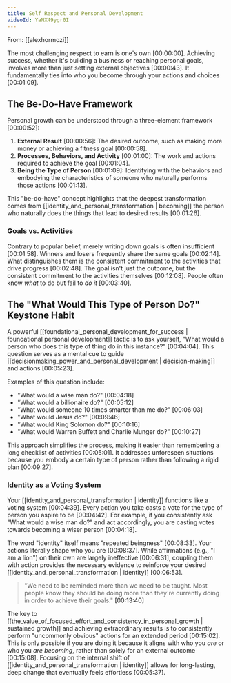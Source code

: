 ```yaml
---
title: Self Respect and Personal Development
videoId: YaNX49ygr0I
---
```


From: [[alexhormozi]] <br/> 

The most challenging respect to earn is one's own <a class="yt-timestamp" data-t="00:00:00">[00:00:00]</a>. Achieving success, whether it's building a business or reaching personal goals, involves more than just setting external objectives <a class="yt-timestamp" data-t="00:00:43">[00:00:43]</a>. It fundamentally ties into who you become through your actions and choices <a class="yt-timestamp" data-t="00:01:09">[00:01:09]</a>.

## The Be-Do-Have Framework

Personal growth can be understood through a three-element framework <a class="yt-timestamp" data-t="00:00:52">[00:00:52]</a>:
1.  **External Result** <a class="yt-timestamp" data-t="00:00:56">[00:00:56]</a>: The desired outcome, such as making more money or achieving a fitness goal <a class="yt-timestamp" data-t="00:00:58">[00:00:58]</a>.
2.  **Processes, Behaviors, and Activity** <a class="yt-timestamp" data-t="00:01:00">[00:01:00]</a>: The work and actions required to achieve the goal <a class="yt-timestamp" data-t="00:01:04">[00:01:04]</a>.
3.  **Being the Type of Person** <a class="yt-timestamp" data-t="00:01:09">[00:01:09]</a>: Identifying with the behaviors and embodying the characteristics of someone who naturally performs those actions <a class="yt-timestamp" data-t="00:01:13">[00:01:13]</a>.

This "be-do-have" concept highlights that the deepest transformation comes from [[identity_and_personal_transformation | becoming]] the person who naturally does the things that lead to desired results <a class="yt-timestamp" data-t="00:01:26">[00:01:26]</a>.

### Goals vs. Activities

Contrary to popular belief, merely writing down goals is often insufficient <a class="yt-timestamp" data-t="00:01:58">[00:01:58]</a>. Winners and losers frequently share the same goals <a class="yt-timestamp" data-t="00:02:14">[00:02:14]</a>. What distinguishes them is the consistent commitment to the activities that drive progress <a class="yt-timestamp" data-t="00:02:48">[00:02:48]</a>. The goal isn't just the outcome, but the consistent commitment to the activities themselves <a class="yt-timestamp" data-t="00:12:08">[00:12:08]</a>. People often know *what* to do but fail to *do it* <a class="yt-timestamp" data-t="00:03:40">[00:03:40]</a>.

## The "What Would This Type of Person Do?" Keystone Habit

A powerful [[foundational_personal_development_for_success | foundational personal development]] tactic is to ask yourself, "What would a person who does this type of thing do in this instance?" <a class="yt-timestamp" data-t="00:04:04">[00:04:04]</a>. This question serves as a mental cue to guide [[decisionmaking_power_and_personal_development | decision-making]] and actions <a class="yt-timestamp" data-t="00:05:23">[00:05:23]</a>.

Examples of this question include:
*   "What would a wise man do?" <a class="yt-timestamp" data-t="00:04:18">[00:04:18]</a>
*   "What would a billionaire do?" <a class="yt-timestamp" data-t="00:05:12">[00:05:12]</a>
*   "What would someone 10 times smarter than me do?" <a class="yt-timestamp" data-t="00:06:03">[00:06:03]</a>
*   "What would Jesus do?" <a class="yt-timestamp" data-t="00:09:46">[00:09:46]</a>
*   "What would King Solomon do?" <a class="yt-timestamp" data-t="00:10:16">[00:10:16]</a>
*   "What would Warren Buffett and Charlie Munger do?" <a class="yt-timestamp" data-t="00:10:27">[00:10:27]</a>

This approach simplifies the process, making it easier than remembering a long checklist of activities <a class="yt-timestamp" data-t="00:05:01">[00:05:01]</a>. It addresses unforeseen situations because you embody a certain type of person rather than following a rigid plan <a class="yt-timestamp" data-t="00:09:27">[00:09:27]</a>.

### Identity as a Voting System

Your [[identity_and_personal_transformation | identity]] functions like a voting system <a class="yt-timestamp" data-t="00:04:39">[00:04:39]</a>. Every action you take casts a vote for the type of person you aspire to be <a class="yt-timestamp" data-t="00:04:42">[00:04:42]</a>. For example, if you consistently ask "What would a wise man do?" and act accordingly, you are casting votes towards becoming a wiser person <a class="yt-timestamp" data-t="00:04:18">[00:04:18]</a>.

The word "identity" itself means "repeated beingness" <a class="yt-timestamp" data-t="00:08:33">[00:08:33]</a>. Your actions literally shape who you are <a class="yt-timestamp" data-t="00:08:37">[00:08:37]</a>. While affirmations (e.g., "I am a lion") on their own are largely ineffective <a class="yt-timestamp" data-t="00:06:31">[00:06:31]</a>, coupling them with action provides the necessary evidence to reinforce your desired [[identity_and_personal_transformation | identity]] <a class="yt-timestamp" data-t="00:06:53">[00:06:53]</a>.

> "We need to be reminded more than we need to be taught. Most people know they should be doing more than they're currently doing in order to achieve their goals." <a class="yt-timestamp" data-t="00:13:40">[00:13:40]</a>

The key to [[the_value_of_focused_effort_and_consistency_in_personal_growth | sustained growth]] and achieving extraordinary results is to consistently perform "uncommonly obvious" actions for an extended period <a class="yt-timestamp" data-t="00:15:02">[00:15:02]</a>. This is only possible if you are doing it because it aligns with who you *are* or who you *are becoming*, rather than solely for an external outcome <a class="yt-timestamp" data-t="00:15:08">[00:15:08]</a>. Focusing on the internal shift of [[identity_and_personal_transformation | identity]] allows for long-lasting, deep change that eventually feels effortless <a class="yt-timestamp" data-t="00:05:37">[00:05:37]</a>.